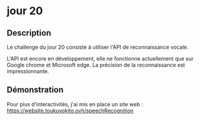 # jour 20
## Description
Le challenge du jour 20 consiste à utiliser l'API de reconnaissance vocale.

L'API est encore en développement, elle ne fonctionne actuellement que sur Google chrome et Microsoft edge.
La précision de la reconnaissance est impressionnante.
## Démonstration
Pour plus d'interactivités, j'ai mis en place un site web :
https://website.toukuyokito.ovh/speechRecognition

